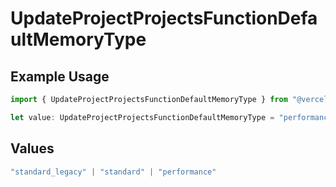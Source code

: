 # UpdateProjectProjectsFunctionDefaultMemoryType

## Example Usage

```typescript
import { UpdateProjectProjectsFunctionDefaultMemoryType } from "@vercel/sdk/models/updateprojectop.js";

let value: UpdateProjectProjectsFunctionDefaultMemoryType = "performance";
```

## Values

```typescript
"standard_legacy" | "standard" | "performance"
```